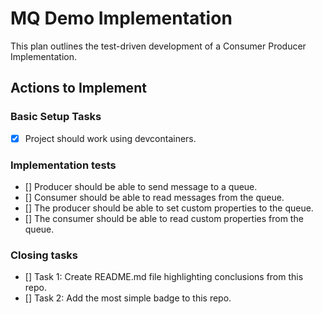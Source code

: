 # MQ Demo Implementation
This plan outlines the test-driven development of a Consumer Producer Implementation.

## Actions to Implement

### Basic Setup Tasks
- [x] Project should work using devcontainers.

### Implementation tests
- [] Producer should be able to send message to a queue.
- [] Consumer should be able to read messages from the queue.
- [] The producer should be able to set custom properties to the queue.
- [] The consumer should be able to read custom properties from the queue.

### Closing tasks
- [] Task 1: Create README.md file highlighting conclusions from this repo.
- [] Task 2: Add the most simple badge to this repo.